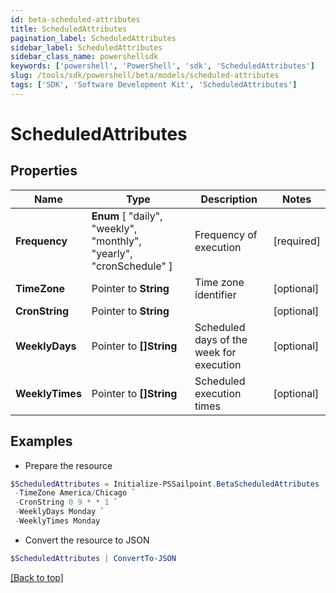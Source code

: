 ```yaml
---
id: beta-scheduled-attributes
title: ScheduledAttributes
pagination_label: ScheduledAttributes
sidebar_label: ScheduledAttributes
sidebar_class_name: powershellsdk
keywords: ['powershell', 'PowerShell', 'sdk', 'ScheduledAttributes'] 
slug: /tools/sdk/powershell/beta/models/scheduled-attributes
tags: ['SDK', 'Software Development Kit', 'ScheduledAttributes']
---
```



# ScheduledAttributes

## Properties

Name | Type | Description | Notes
------------ | ------------- | ------------- | -------------
**Frequency** |   **Enum** [  "daily",    "weekly",    "monthly",    "yearly",    "cronSchedule" ] | Frequency of execution | [required]
**TimeZone** |  Pointer to **String** | Time zone identifier | [optional] 
**CronString** |  Pointer to **String** |  | [optional] 
**WeeklyDays** |  Pointer to **[]String** | Scheduled days of the week for execution | [optional] 
**WeeklyTimes** |  Pointer to **[]String** | Scheduled execution times | [optional] 

## Examples

- Prepare the resource
```powershell
$ScheduledAttributes = Initialize-PSSailpoint.BetaScheduledAttributes  -Frequency null `
 -TimeZone America/Chicago `
 -CronString 0 9 * * 1 `
 -WeeklyDays Monday `
 -WeeklyTimes Monday
```

- Convert the resource to JSON
```powershell
$ScheduledAttributes | ConvertTo-JSON
```


[[Back to top]](#) 

